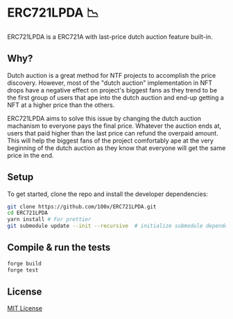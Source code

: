 # ERC721LPDA 📉

ERC721LPDA is a ERC721A with last-price dutch auction feature built-in.

## Why?

Dutch auction is a great method for NTF projects to accomplish the price discovery. However, most of the "dutch auction" implementation in NFT drops have a negative effect on project's biggest fans as they trend to be the first group of users that ape into the dutch auction and end-up getting a NFT at a higher price than the others.

ERC721LPDA aims to solve this issue by changing the dutch auction machanism to everyone pays the final price. Whatever the auction ends at, users that paid higher than the last price can refund the overpaid amount. This will help the biggest fans of the project comfortably ape at the very beginning of the dutch auction as they know that everyone will get the same price in the end.

## Setup

To get started, clone the repo and install the developer dependencies:

```bash
git clone https://github.com/100x/ERC721LPDA.git
cd ERC721LPDA
yarn install # For prettier
git submodule update --init --recursive  # initialize submodule dependencies
```

## Compile & run the tests


```bash
forge build
forge test
```

## License

[MIT License](https://opensource.org/licenses/MIT)
